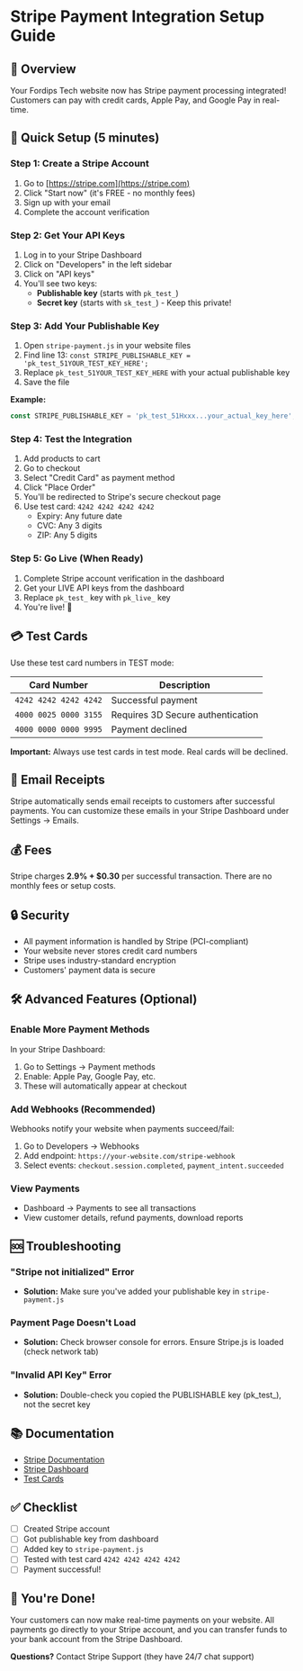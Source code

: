 # Stripe Payment Integration Setup Guide

## 🎯 Overview
Your Fordips Tech website now has Stripe payment processing integrated! Customers can pay with credit cards, Apple Pay, and Google Pay in real-time.

## 🚀 Quick Setup (5 minutes)

### Step 1: Create a Stripe Account
1. Go to [https://stripe.com](https://stripe.com)
2. Click "Start now" (it's FREE - no monthly fees)
3. Sign up with your email
4. Complete the account verification

### Step 2: Get Your API Keys
1. Log in to your Stripe Dashboard
2. Click on "Developers" in the left sidebar
3. Click on "API keys"
4. You'll see two keys:
   - **Publishable key** (starts with `pk_test_`)
   - **Secret key** (starts with `sk_test_`) - Keep this private!

### Step 3: Add Your Publishable Key
1. Open `stripe-payment.js` in your website files
2. Find line 13: `const STRIPE_PUBLISHABLE_KEY = 'pk_test_51YOUR_TEST_KEY_HERE';`
3. Replace `pk_test_51YOUR_TEST_KEY_HERE` with your actual publishable key
4. Save the file

**Example:**
```javascript
const STRIPE_PUBLISHABLE_KEY = 'pk_test_51Hxxx...your_actual_key_here';
```

### Step 4: Test the Integration
1. Add products to cart
2. Go to checkout
3. Select "Credit Card" as payment method
4. Click "Place Order"
5. You'll be redirected to Stripe's secure checkout page
6. Use test card: `4242 4242 4242 4242`
   - Expiry: Any future date
   - CVC: Any 3 digits
   - ZIP: Any 5 digits

### Step 5: Go Live (When Ready)
1. Complete Stripe account verification in the dashboard
2. Get your LIVE API keys from the dashboard
3. Replace `pk_test_` key with `pk_live_` key
4. You're live! 🎉

## 💳 Test Cards

Use these test card numbers in TEST mode:

| Card Number | Description |
|-------------|-------------|
| `4242 4242 4242 4242` | Successful payment |
| `4000 0025 0000 3155` | Requires 3D Secure authentication |
| `4000 0000 0000 9995` | Payment declined |

**Important:** Always use test cards in test mode. Real cards will be declined.

## 📧 Email Receipts

Stripe automatically sends email receipts to customers after successful payments. You can customize these emails in your Stripe Dashboard under Settings → Emails.

## 💰 Fees

Stripe charges **2.9% + $0.30** per successful transaction. There are no monthly fees or setup costs.

## 🔒 Security

- All payment information is handled by Stripe (PCI-compliant)
- Your website never stores credit card numbers
- Stripe uses industry-standard encryption
- Customers' payment data is secure

## 🛠️ Advanced Features (Optional)

### Enable More Payment Methods
In your Stripe Dashboard:
1. Go to Settings → Payment methods
2. Enable: Apple Pay, Google Pay, etc.
3. These will automatically appear at checkout

### Add Webhooks (Recommended)
Webhooks notify your website when payments succeed/fail:
1. Go to Developers → Webhooks
2. Add endpoint: `https://your-website.com/stripe-webhook`
3. Select events: `checkout.session.completed`, `payment_intent.succeeded`

### View Payments
- Dashboard → Payments to see all transactions
- View customer details, refund payments, download reports

## 🆘 Troubleshooting

### "Stripe not initialized" Error
- **Solution:** Make sure you've added your publishable key in `stripe-payment.js`

### Payment Page Doesn't Load
- **Solution:** Check browser console for errors. Ensure Stripe.js is loaded (check network tab)

### "Invalid API Key" Error
- **Solution:** Double-check you copied the PUBLISHABLE key (pk_test_), not the secret key

## 📚 Documentation

- [Stripe Documentation](https://stripe.com/docs)
- [Stripe Dashboard](https://dashboard.stripe.com)
- [Test Cards](https://stripe.com/docs/testing)

## ✅ Checklist

- [ ] Created Stripe account
- [ ] Got publishable key from dashboard
- [ ] Added key to `stripe-payment.js`
- [ ] Tested with test card `4242 4242 4242 4242`
- [ ] Payment successful!

## 🎉 You're Done!

Your customers can now make real-time payments on your website. All payments go directly to your Stripe account, and you can transfer funds to your bank account from the Stripe Dashboard.

**Questions?** Contact Stripe Support (they have 24/7 chat support)
